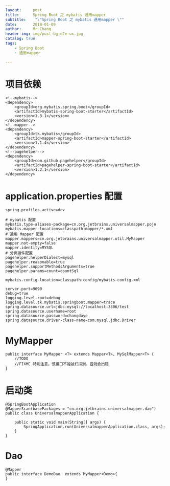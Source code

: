 ```yaml
---
layout:     post
title:     	Spring Boot 之 mybatis 通用mapper 
subtitle:    "\"Spring Boot 之 mybatis 通用mapper \""
date:       2018-01-09
author:     Mr Chang
header-img: img/post-bg-e2e-ux.jpg
catalog: true
tags:
    - Spring Boot
    - 通用mapper

---
```



# 项目依赖

	<!--mybatis-->
	<dependency>
	    <groupId>org.mybatis.spring.boot</groupId>
	    <artifactId>mybatis-spring-boot-starter</artifactId>
	    <version>1.3.1</version>
	</dependency>
	<!--mapper-->
	<dependency>
	    <groupId>tk.mybatis</groupId>
	    <artifactId>mapper-spring-boot-starter</artifactId>
	    <version>1.1.4</version>
	</dependency>
	<!--pagehelper-->
	<dependency>
	    <groupId>com.github.pagehelper</groupId>
	    <artifactId>pagehelper-spring-boot-starter</artifactId>
	    <version>1.2.1</version>
	</dependency>
	
	
# application.properties 配置


	spring.profiles.active=dev
	
	# mybatis 配置
	mybatis.type-aliases-package=cn.org.jetbrains.universalmapper.pojo
	mybatis.mapper-locations=classpath:mapper/*.xml
	# 通用 Mapper 配置
	mapper.mappers=cn.org.jetbrains.universalmapper.util.MyMapper
	mapper.not-empty=false
	mapper.identity=MYSQL
	# 分页插件配置
	pagehelper.helperDialect=mysql
	pagehelper.reasonable=true
	pagehelper.supportMethodsArguments=true
	pagehelper.params=count=countSql
	
	mybatis.config-location=classpath:config/mybatis-config.xml
	
	server.port=9090
	debug=true
	logging.level.root=debug
	logging.level.tk.mybatis.springboot.mapper=trace
	spring.datasource.url=jdbc:mysql://localhost:3306/test
	spring.datasource.username=root
	spring.datasource.password=changdaye
	spring.datasource.driver-class-name=com.mysql.jdbc.Driver
	
# MyMapper

	public interface MyMapper <T> extends Mapper<T>, MySqlMapper<T> {
	    //TODO
	    //FIXME 特别注意，该接口不能被扫描到，否则会出错
	}
	
# 启动类

	@SpringBootApplication
	@MapperScan(basePackages = "cn.org.jetbrains.universalmapper.dao")
	public class UniversalmapperApplication {
	
		public static void main(String[] args) {
			SpringApplication.run(UniversalmapperApplication.class, args);
		}
	}
	
# Dao

	@Mapper
	public interface DemoDao  extends MyMapper<Demo>{
	}
